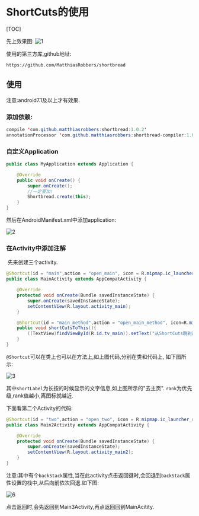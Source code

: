# ShortCuts的使用

[TOC]

先上效果图:
 ![1](C:\Users\C\Desktop\NoteGithub\HaoNote\ShortCuts的使用\1.gif)



使用的第三方库,github地址:

~~~~
https://github.com/MatthiasRobbers/shortbread
~~~~

## 使用

注意:android7.1及以上才有效果.

### 添加依赖:

~~~~JAVA
compile 'com.github.matthiasrobbers:shortbread:1.0.2'
annotationProcessor 'com.github.matthiasrobbers:shortbread-compiler:1.0.2'
~~~~

### 自定义Application

~~~~JAVA
public class MyApplication extends Application {

    @Override
    public void onCreate() {
        super.onCreate();
        //一定要加!
        Shortbread.create(this);
    }
}
~~~~

然后在AndroidManifest.xml中添加application:

 ![2](C:\Users\C\Desktop\NoteGithub\HaoNote\ShortCuts的使用\2.png)

### 在Activity中添加注解

​	先来创建三个activity.

~~~~JAVA
@Shortcut(id = "main",action = "open_main", icon = R.mipmap.ic_launcher_round, rank =             1,shortLabel = "去主页")
public class MainActivity extends AppCompatActivity {

    @Override
    protected void onCreate(Bundle savedInstanceState) {
        super.onCreate(savedInstanceState);
        setContentView(R.layout.activity_main);
    }

    @Shortcut(id = "main_method",action = "open_main_method", icon=R.mipmap.ic_launcher,         rank = 2,shortLabel = "去主页的方法中",disabledMessage = "传个消息,不知道有什么用")
    public void shortCutsToThis(){
        ((TextView)findViewById(R.id.tv_main)).setText("从ShortCuts跳到这个方法");
    }
}
~~~~

`@Shortcut`可以在类上也可以在方法上,如上图代码,分别在类和代码上, 如下图所示:



![3](C:\Users\C\Desktop\NoteGithub\HaoNote\ShortCuts的使用\3.png)

其中`shortLabel`为长按的时候显示的文字信息,如上图所示的"去主页". `rank`为优先级,rank值越小,离图标就越近.



下面看第二个Activity的代码:

~~~~JAVA
@Shortcut(id = "two",action = "open_two", icon = R.mipmap.ic_launcher_round, rank =          3,shortLabel = "去第二页",backStack = {MainActivity.class,Main3Activity.class})
public class Main2Activity extends AppCompatActivity {

    @Override
    protected void onCreate(Bundle savedInstanceState) {
        super.onCreate(savedInstanceState);
        setContentView(R.layout.activity_main2);
    }
}

~~~~

注意:其中有个`backStack`属性,当在此activity点击返回键时,会回退到`backStack`属性设置的栈中,从后向前依次回退.如下图:

 ![6](C:\Users\C\Desktop\NoteGithub\HaoNote\ShortCuts的使用\6.gif)

点击返回时,会先返回到Main3Activity,再点返回回到MainAcitity.